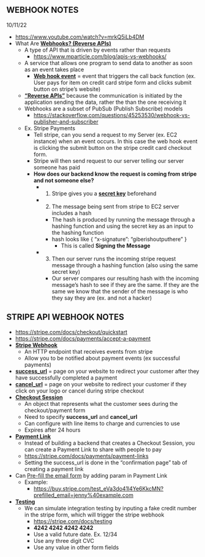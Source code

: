 ## WEBHOOK NOTES

10/11/22

- https://www.youtube.com/watch?v=mrkQ5iLb4DM
- What Are <ins>**Webhooks? (Reverse APIs)**</ins>
  - A type of API that is driven by events rather than requests
    - https://www.mparticle.com/blog/apis-vs-webhooks/
  - A service that allows one program to send data to another as soon as an event takes place
    - <ins>**Web hook event**</ins> = event that triggers the call back function (ex. User pays for item on credit card stripe form and clicks submit button on stripe’s website)
  - <ins>**“Reverse APIs”**</ins> because the communication is initiated by the application sending the data, rather the than the one receiving it
  - Webhooks are a subset of PubSub (Publish Subscribe) models
    - https://stackoverflow.com/questions/45253530/webhook-vs-publisher-and-subscriber
  - Ex. Stripe Payments
    - Tell stripe, can you send a request to my Server (ex. EC2 instance) when an event occurs. In this case the web hook event is clicking the submit button on the stripe credit card checkout form.
    - Stripe will then send request to our server telling our server someone has paid
    - **How does our backend know the request is coming from stripe and not someone else?**
      - 1. Stripe gives you a <ins>**secret key**</ins> beforehand
      - 2. The message being sent from stripe to EC2 server includes a hash
        - The hash is produced by running the message through a hashing function and using the secret key as an input to the hashing function
        - hash looks like { “x-signature”: “giberishoutputhere” }
          - This is called **Signing the Message**
      - 3. Then our server runs the incoming stripe request message through a hashing function (also using the same secret key)
        - Our server compares our resulting hash with the incoming message’s hash to see if they are the same. If they are the same we know that the sender of the message is who they say they are (ex. and not a hacker)

## STRIPE API WEBHOOK NOTES

- https://stripe.com/docs/checkout/quickstart
- https://stripe.com/docs/payments/accept-a-payment
- <ins>**Stripe Webhook**</ins>
  - An HTTP endpoint that receives events from stripe
  - Allow you to be notified about payment events (ex successful payments)
- <ins>**success_url**</ins> = page on your website to redirect your customer after they have successfully completed a payment
- <ins>**cancel_url**</ins> = page on your website to redirect your customer if they click on your logo or cancel during stripe checkout
- <ins>**Checkout Session**</ins>
  - An object that represents what the customer sees during the checkout/payment form
  - Need to specify **success_url** and **cancel_url**
  - Can configure with line items to charge and currencies to use
  - Expires after 24 hours
- <ins>**Payment Link**</ins>
  - Instead of building a backend that creates a Checkout Session, you can create a Payment Link to share with people to pay
  - https://stripe.com/docs/payments/payment-links
  - Setting the success_url is done in the “confirmation page” tab of creating a payment link
- Can <ins>Pre-fill the email form</ins> by adding param in Payment Link
  - Example:
    - https://buy.stripe.com/test_eVa3do41l4Ye6KkcMN?prefilled_email=jenny%40example.com
- <ins>**Testing**</ins>
  - We can simulate integration testing by inputing a fake credit number in the stripe form, which will trigger the stripe webhook
    - https://stripe.com/docs/testing
    - **4242 4242 4242 4242**
    - Use a valid future date. Ex. 12/34
    - Use any three digit CVC
    - Use any value in other form fields
